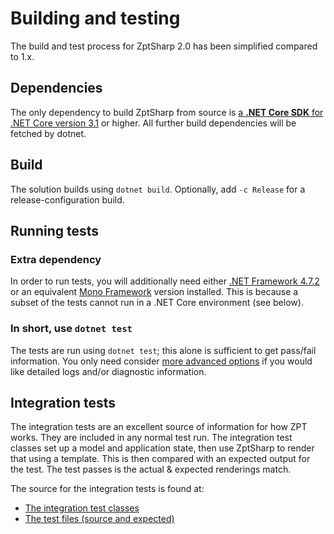 # Building and testing
The build and test process for ZptSharp 2.0 has been simplified compared to 1.x.

## Dependencies
The only dependency to build ZptSharp from source is [a **.NET Core SDK** for .NET Core version 3.1] or higher. All further build dependencies will be fetched by dotnet.

[a **.NET Core SDK** for .NET Core version 3.1]: https://dotnet.microsoft.com/download/dotnet-core/3.1

## Build
The solution builds using `dotnet build`. Optionally, add `-c Release` for a release-configuration build.

## Running tests
### Extra dependency
In order to run tests, you will additionally need either [.NET Framework 4.7.2] or an equivalent [Mono Framework] version installed.
This is because a subset of the tests cannot run in a .NET Core environment (see below).

[.NET Framework 4.7.2]: https://dotnet.microsoft.com/download/dotnet-framework/net472
[Mono Framework]: https://www.mono-project.com/

### In short, use `dotnet test`
The tests are run using `dotnet test`; this alone is sufficient to get pass/fail information.
You only need consider [more advanced options] if you would like detailed logs and/or diagnostic information.

[more advanced options]: FurtherTestingInfo.md

## Integration tests
The integration tests are an excellent source of information for how ZPT works. They are included in any normal test run. The integration test classes set up a model and application state, then use ZptSharp to render that using a template. This is then compared with an expected output for the test. The test passes is the actual & expected renderings match.

The source for the integration tests is found at:

* [The integration test classes]
* [The test files (source and expected)]

[The integration test classes]: https://github.com/csf-dev/ZPT-Sharp/tree/master/ZptSharp.Tests/IntegrationTests
[The test files (source and expected)]: https://github.com/csf-dev/ZPT-Sharp/tree/master/ZptSharp.Tests/TestFiles
